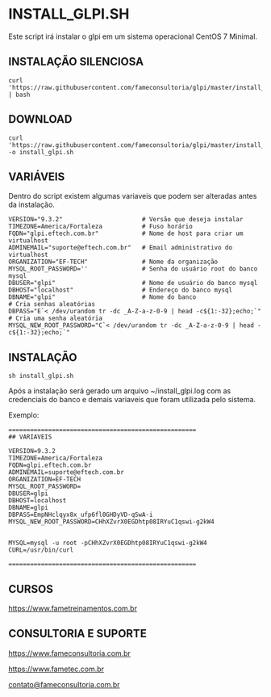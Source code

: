 # INSTALL_GLPI.SH

Este script irá instalar o glpi em um sistema operacional CentOS 7 Minimal. 

## INSTALAÇÃO SILENCIOSA

    curl 'https://raw.githubusercontent.com/fameconsultoria/glpi/master/install_glpi.sh' | bash


## DOWNLOAD

    curl 'https://raw.githubusercontent.com/fameconsultoria/glpi/master/install_glpi.sh' -o install_glpi.sh 


## VARIÁVEIS

Dentro do script existem algumas variaveis que podem ser alteradas antes da instalação.


    VERSION="9.3.2"                      # Versão que deseja instalar
    TIMEZONE=America/Fortaleza           # Fuso horário
    FQDN="glpi.eftech.com.br"            # Nome de host para criar um virtualhost
    ADMINEMAIL="suporte@eftech.com.br"   # Email administrativo do virtualhost
    ORGANIZATION="EF-TECH"               # Nome da organização
    MYSQL_ROOT_PASSWORD=''               # Senha do usuário root do banco mysql
    DBUSER="glpi"                        # Nome de usuário do banco mysql
    DBHOST="localhost"                   # Endereço do banco mysql
    DBNAME="glpi"                        # Nome do banco
    # Cria senhas aleatórias
    DBPASS="E`< /dev/urandom tr -dc _A-Z-a-z-0-9 | head -c${1:-32};echo;`" # Cria uma senha aleatória
    MYSQL_NEW_ROOT_PASSWORD="C`< /dev/urandom tr -dc _A-Z-a-z-0-9 | head -c${1:-32};echo;`" 
    
    

## INSTALAÇÃO

    sh install_glpi.sh


Após a instalação será gerado um arquivo ~/install_glpi.log com as credenciais do banco e demais variaveis que foram utilizada pelo sistema. 

Exemplo: 

    ====================================================
    ## VARIAVEIS
    
    VERSION=9.3.2
    TIMEZONE=America/Fortaleza
    FQDN=glpi.eftech.com.br
    ADMINEMAIL=suporte@eftech.com.br
    ORGANIZATION=EF-TECH
    MYSQL_ROOT_PASSWORD=
    DBUSER=glpi
    DBHOST=localhost
    DBNAME=glpi
    DBPASS=EmpNHclqyx8x_ufp6fl0GHDyVD-qSwA-i
    MYSQL_NEW_ROOT_PASSWORD=CHhXZvrX0EGDhtp08IRYuC1qswi-g2kW4
    
    
    MYSQL=mysql -u root -pCHhXZvrX0EGDhtp08IRYuC1qswi-g2kW4
    CURL=/usr/bin/curl
    
    ====================================================
    



## CURSOS

https://www.fametreinamentos.com.br


## CONSULTORIA E SUPORTE

https://www.fameconsultoria.com.br

https://www.fametec.com.br
    
contato@fameconsultoria.com.br


